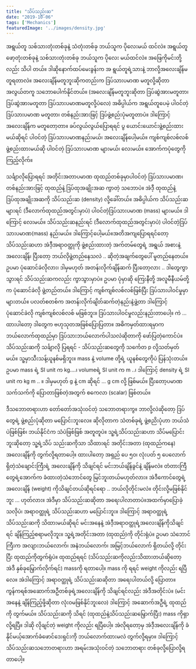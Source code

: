 ```yaml
---
title: "သိပ်သည်းဆ"
date: "2019-10-06"
tags: ['Mechanics']
featuredImage: '../images/density.jpg'
---
```

အရွယ်တူ သစ်သားတုံးတစ်ခုနဲ့ သံတုံးတစ်ခု ဘယ်သူက ပိုလေးမယ် ထင်လဲ။ အရွယ်တူဖော့တုံးတစ်ခုနဲ့ သစ်သားတုံးတစ်ခု ဘယ်သူက ပိုလေး မယ်ထင်လဲ။ အဖြေကိုမင်းတို့လည်း သိပါ တယ်။ ဒါဆိုနောက်ထပ်မေးခွန်းက အ ရွယ်တူရဲ့သားနဲ့ ဘာလို့အလေးချိန်မတူရတာလဲ။ အလေးချိန်မတူဘူးဆိုကတည်းက ဒြပ်သားပမာဏ မတူလို့ဆိုတာ အလွယ်တကူ သဘောပေါက်နိုင်တယ်။ (အလေးချိန်မတူဘူးဆိုတာ ဒြပ်ဆွဲအားမတူတာ၊ ဒြပ်ဆွဲအားမတူတာ ဒြပ်သားပမာဏမတူလို့ပဲလေ) အဓိပ္ပါယ်က အရွယ်တူပေမဲ့ ပါဝင်တဲ့ဒြပ်သားပမာဏ မတူတာ၊ တစ်နည်းအားဖြင့် ဒြပ်ဖွဲ့စည်းပုံမတူတာပဲ။ ဒါကြောင့် အလေးချိန်က မတူတော့တာ။ ခပ်လွယ်လွယ်ပြောရရင် ပွ ယောင်းယောင်းဖွဲ့စည်းထားမယ်ဆိုရင် ပါဝင်တဲ့ ဒြပ်သားပမာဏနည်းမယ်၊ အလေးချိန်ပေါ့မယ်။ ကျစ်ကျစ်လစ်လစ်ဖွဲ့စည်းထားမယ်ဆို ပါဝင်တဲ့ ဒြပ်သားပမာဏ များမယ်၊ လေးမယ်။ အောက်ကပုံတွေကိုကြည့်လိုက်။

သင်္ချာလိုပြောရရင် အတိုင်းအတာပမာဏ ထုထည်တစ်ခုမှာပါဝင်တဲ့ ဒြပ်သားပမာဏ၊ တစ်နည်းအားဖြင့် ထုထည်နဲ့ ဒြပ်ထုအချိုးအဆ ကွာတဲ့ သဘောပဲ။ အဲဒီ့ ထုထည်နဲ့ ဒြပ်ထုအချိုးအဆကို သိပ်သည်းဆ (density) လို့ခေါ်တယ်။ အဓိပ္ပါယ်က သိပ်သည်းဆများရင် (ဒီလောက်ထုထည်အတွင်းမှာပဲ) ပါဝင်တဲ့ဒြပ်သားပမာဏ (mass) များမယ်။ ဒါကြောင့် လေးမယ်။ သိပ်သည်းဆနည်းရင် (ဒီလောက်ထုထည်အတွင်းမှာပဲ) ပါဝင်တဲ့ဒြပ်သားပမာဏ(mass) နည်းမယ်။ ဒါကြောင့်ပေါ့မယ်။အတိအကျပြောရရင်တော့ သိပ်သည်းဆဟာ အဲဒီ့အရာဝတ္ထုကို ဖွဲ့စည်းထားတဲ့ အက်တမ်တွေရဲ့ အရွယ် အစားနဲ့ အလေးချိန်၊ ပြီးတော့ ဘယ်လိုဖွဲ့တည်နေသလဲ .. ဆိုတဲ့အချက်တွေပေါ် မူတည်နေတယ်။ ဥပမာ ပုံဆောင်ခဲလိုလား၊ ဒါမှမဟုတ် အတန်းလိုက်ချိန်ဆက် ပြီးတော့လား .. ဒါတွေကွာသွားရင် သိပ်သည်းဆကလည်း ကွာသွားမှာပဲ။ ဥပမာ ပုံမှာဆို ကြေးနီတို့ အလူမီနီယမ်တို့က ပုံဆောင်ခဲလို ဖွဲ့တည်တယ်။ ဒါကြောင့် ကျစ်ကျစ်လစ်လစ်ဖြစ်ပြီး ဒြပ်သားပါဝင်မှုမှာ များတယ်။ ပလတ်စတစ်က အတန်းလိုက်ချိတ်ဆက်တဲ့နည်းနဲ့ဖွဲ့တာ ဒါကြောင့် ပုံဆောင်ခဲလို ကျစ်ကျစ်လစ်လစ် မဖြစ်ဘူး။ ဒြပ်သားပါဝင်မှုလည်းနည်းတာပေါ့။ ကဲ ... ထားပါတော့ ဒါတွေက ဗဟုသုတအဖြစ်ပြောပြတာ။ အဓိကမှတ်ထားရမှာက ဘယ်လောက်ထုထည်မှာ ဒြပ်သားဘယ်လောက်ပါသလဲဆိုတာကို ဖော်ပြတဲ့ကောင်ပဲ။ သိပ်သည်းဆကို သင်္ချာလို ပြရရင် -
သိပ်သည်းဆတွေကို သင်္ကေတ p လို့သတ်မှတ်မယ်။ သူ့မှာသီးသန့်ယူနစ်မရှိဘူး။ mass နဲ့ volume တို့ရဲ့ ယူနစ်တွေကိုပဲ ပြန်သုံးတယ်။ ဥပမာ mass ရဲ့ SI unit က kg....၊ volumeရဲ့ SI unit က m ..၊ ဒါကြောင့် density ရဲ့ SI unit က kg m .. ။ ဒါမှမဟုတ် g နဲ့ cm ဆိုရင် ... g cm လို့ ဖြစ်မယ်။ ပြီးတော့ပမာဏသက်သက်ကို ပြောတာဖြစ်တဲ့အတွက် စကေလာ (scalar) ဖြစ်တယ်။

ဒီသဘောတရားဟာ တော်တော်အသုံးဝင်တဲ့ သဘောတရားကွ။ ဘာလို့လဲဆိုတော့ ဒြပ်တွေရဲ့ ဖွဲ့စည်းပုံဆိုတာ မပြောင်းဘူးလေ။ ဆိုလိုတာက သံတစ်ခုရဲ့ ဖွဲ့စညိးပုံဟာ ဘယ်သံပဲဖြစ်ဖြစ်၊ ဘယ်နိုင်ငံက သံပဲဖြစ်ဖြစ် အတူတူပဲ။ သူ့ရဲ့သိပ်သည်းဆဟာ သိပ်မပြောင်းဘူးဆိုတော့ သူ့ရဲ့သိပ် သည်းဆကိုသာ သိထားရင် အတိုင်းအတာ (ထုထည်ကနေ) အလေးချိန်ကို တွက်လို့ရတာပေါ့။ ထားပါတော့ အရှည် ပေ ၅၀၊ လုံးပတ် ၅ ပေလောက် ရှိတဲ့သံချောင်းကြီးရဲ့ အလေးချိန်ကို သိချင်ရင် မင်းဘယ်ချိန်ခွင်နဲ့ ချိန်မလဲ။ တံတားကြီတွေရဲ့အောက်က ခံထားတဲ့သံဘောင်တွေ မြင်ဘူးတယ်မဟုတ်လား။ အဲဒီကောင်တွေရဲ့ အလေးချိန် (weight) ကိုသိချင်တယ်ဆိုရင်ရော .. ဘယ်လိုတိုင်းမလဲ။ တိုင်းလို့မဖြစ်နိုင်ဘူး ... ဟုတ်လား။ အဲဒီမှာ သိပ်သည်းဆဆိုတာ အရေးပါလာတာပဲ။အထက်မှာပြောခဲ့သလိုပဲ၊ အရာဝတ္ထုရဲ့ သိပ်သည်းဆဟာ မပြောင်းဘူး။ ဒါကြောင့် အရာဝတ္ထုရဲ့ သိပ်သည်းဆကို သိထားမယ်ဆိုရင် မင်းအနေနဲ့ အဲဒီ့အရာဝတ္ထုရဲ့အလေးချိန်ကိုသိချင်ရင် ချိန်ကြည့်စရာမလိုဘူး။ သူ့ရဲ့အတိုင်းအတာ (ထုထည်)ကို တိုင်းရုံပဲ။ ဥပမာ သံဘောင်ကြီးက အလျားဘယ်လောက်၊ အနံဘယ်လောက်၊ အမြင့်ဘယ်လောက် ရှိတယ်လို့ တိုင်းပြီး ထုထည်ကိုတွက်ရုံပဲ။ ထုထည်ရရင် (သိပ်သည်းဆကိုလည်းသိထားတယ်ဆိုတော့ အဲဒီ နှစ်ခုမြှောက်လိုက်ရင်) massကို ရတာပေါ့။ mass ကို ရရင် weight ကိုလည်း ရပြီလေ။ အဲဒါကြောင့် အရာဝတ္ထုရဲ့ သိပ်သည်းဆဆိုတာ အရေးပါတယ်လို့ ပြောတာ။ ကွန်ကရစ်အဆောက်အဦတစ်ခုရဲ့အလေးချိန်ကို သိချင်ရင်လည်း အဲဒီအတိုင်းပဲ။ (မင်းအနေနဲ့ ချိန်ကြည့်ဖို့ဆိုတာ လုံးဝမဖြစ်နိုင်ဘူးလေ) ဒါကြောင့် အဆောက်အဦရဲ့ ထုထည်ကို တွက်မယ်။ သိပ်သည်းဆကို သိရင် (ထုထည်နဲ့သိပ်သည်းဆမြှောက်ပြီး) mass ကိုရှာလို့ရပြီ။ ဒါဆို လိုချင်တဲ့ weight ကိုလည်း ရပြီပေါ့။ အဲလိုရတော့မှ အဲဒီ့အလေးချိန်ကို ခံနိုင်မယ့်အောက်ခံဖောင်ဒေးရှင်းကို ဘယ်လောက်ထားမလဲ တွက်လို့ရမှာ။ ဒါကြောင့် သိပ်သည်းဆသဘောတရားဟာ အရမ်းအသုံးဝင်တဲ့ သဘောတရား တစ်ခုလို့ပြောလို့ရတာပေါ့။